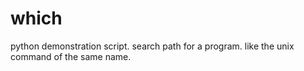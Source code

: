 # which
python demonstration script. search path for a program. like the unix command of the same name.

